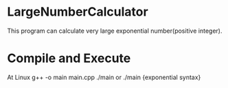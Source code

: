 # LargeNumberCalculator
This program can calculate very large exponential number(positive integer).

# Compile and Execute
At Linux g++ -o main main.cpp
./main or ./main {exponential syntax}
